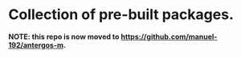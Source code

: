# Collection of pre-built packages.
<b>NOTE: this repo is now moved to https://github.com/manuel-192/antergos-m.
</b>
